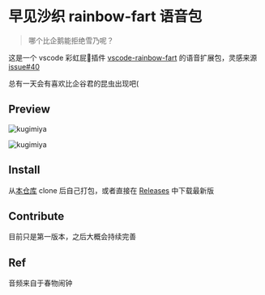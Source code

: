 # 早见沙织 rainbow-fart 语音包

> 哪个比企鹅能拒绝雪乃呢？

这是一个 vscode 彩虹屁🌈插件 [vscode-rainbow-fart](https://github.com/SaekiRaku/vscode-rainbow-fart) 的语音扩展包，灵感来源 [issue#40](https://github.com/SaekiRaku/vscode-rainbow-fart/issues/40)

总有一天会有喜欢比企谷君的昆虫出现吧(

## Preview

![kugimiya](./preview/Kugimiya-preview.png)

![kugimiya](./preview/Kugimiya-preview-dark.png)


## Install

从[本仓库](https://github.com/zthxxx/kugimiya-rainbow-fart/) clone 后自己打包，或者直接在 [Releases](https://github.com/zthxxx/kugimiya-rainbow-fart/releases) 中下载最新版

## Contribute

目前只是第一版本，之后大概会持续完善

## Ref

音频来自于春物闹钟
